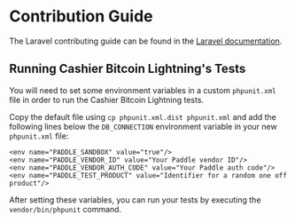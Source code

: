 # Contribution Guide

The Laravel contributing guide can be found in the [Laravel documentation](https://laravel.com/docs/contributions).

## Running Cashier Bitcoin Lightning's Tests

You will need to set some environment variables in a custom `phpunit.xml` file in order to run the Cashier Bitcoin Lightning tests.

Copy the default file using `cp phpunit.xml.dist phpunit.xml` and add the following lines below the `DB_CONNECTION` environment variable in your new `phpunit.xml` file:

    <env name="PADDLE_SANDBOX" value="true"/>
    <env name="PADDLE_VENDOR_ID" value="Your Paddle vendor ID"/>
    <env name="PADDLE_VENDOR_AUTH_CODE" value="Your Paddle auth code"/>
    <env name="PADDLE_TEST_PRODUCT" value="Identifier for a random one off product"/>

After setting these variables, you can run your tests by executing the `vendor/bin/phpunit` command.
